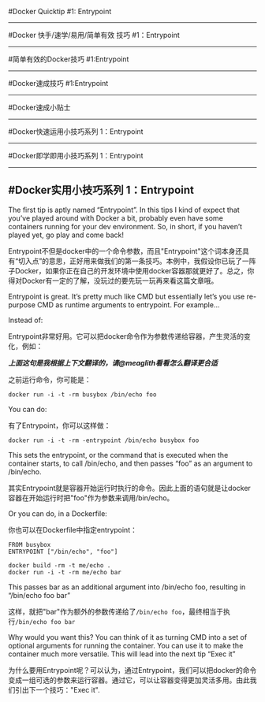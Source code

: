 #Docker Quicktip #1: Entrypoint
***
#Docker 快手/速学/易用/简单有效 技巧 #1：Entrypoint
***
#简单有效的Docker技巧 #1:Entrypoint
***
#Docker速成技巧 #1:Entrypoint
***
#Docker速成小贴士
***
#Docker快速运用小技巧系列 1：Entrypoint
***
#Docker即学即用小技巧系列 1：Entrypoint
***
#Docker实用小技巧系列 1：Entrypoint
---

The first tip is aptly named “Entrypoint”. In this tips I kind of expect that you’ve played around with Docker a bit, probably even have some containers running for your dev environment. So, in short, if you haven’t played yet, go play and come back!


Entrypoint不但是docker中的一个命令参数，而且"Entrypoint"这个词本身还具有“切入点”的意思，正好用来做我们的第一条技巧。本例中，我假设你已玩了一阵子Docker，如果你正在自己的开发环境中使用docker容器那就更好了。总之，你得对Docker有一定的了解，没玩过的要先玩一玩再来看这篇文章哦。

Entrypoint is great. It’s pretty much like CMD but essentially let’s you use re-purpose CMD as runtime arguments to entrypoint. For example…

Instead of:

Entrypoint非常好用。它可以把docker命令作为参数传递给容器，产生灵活的变化，例如：

***上面这句是我根据上下文翻译的，请@meaglith看看怎么翻译更合适***

之前运行命令，你可能是：




`docker run -i -t -rm busybox /bin/echo foo`

You can do:

有了Entrypoint，你可以这样做：

`docker run -i -t -rm -entrypoint /bin/echo busybox foo`


This sets the entrypoint, or the command that is executed when the container starts, to call /bin/echo, and then passes “foo” as an argument to /bin/echo.

其实Entrypoint就是容器开始运行时执行的命令。因此上面的语句就是让docker容器在开始运行时把"foo"作为参数来调用/bin/echo。




Or you can do, in a Dockerfile:

你也可以在Dockerfile中指定entrypoint：

    FROM busybox
    ENTRYPOINT ["/bin/echo", "foo"]

    docker build -rm -t me/echo .
    docker run -i -t -rm me/echo bar

This passes bar as an additional argument into /bin/echo foo, resulting in “/bin/echo foo bar”

这样，就把"bar"作为额外的参数传递给了`/bin/echo foo`，最终相当于执行`/bin/echo foo bar`

Why would you want this? You can think of it as turning CMD into a set of optional arguments for running the container. You can use it to make the container much more versatile. This will lead into the next tip “Exec it”

为什么要用Entrypoint呢？可以认为，通过Entrypoint，我们可以把docker的命令变成一组可选的参数来运行容器。通过它，可以让容器变得更加灵活多用。由此我们引出下一个技巧："Exec it".



